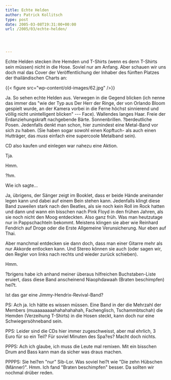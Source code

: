 ```yaml
---
title: Echte Helden
author: Patrick Kollitsch
type: post
date: 2005-03-08T19:31:00+00:00
url: /2005/03/echte-helden/




---
```

Echte Helden stecken ihre Hemden und T-Shirts (wenn es denn T-Shirts sein müssen) nicht in die Hose. Soviel nur am Anfang. Aber schauen wir uns doch mal das Cover der Veröffentlichung der Inhaber des fünften Platzes der thailändischen Charts an:

{{< figure src="wp-content/old-images/62.jpg" />}}

Ja. So sehen echte Helden aus. Verwegen in die Gegend blicken (ich nenne das immer das "wie der Typ aus Der Herr der Ringe, der von Orlando Bloom gespielt wurde, an der Kamera vorbei in die Ferne höchst sinnierend und völlig nicht unintelligent blicken" --- Face). Wallendes langes Haar. Freie der Erdanziehungskraft nachgebende Bärte. Sonnenbrillen. ?berdeutliche Posen. Jedenfalls denkt man schon, hier zumindest eine Metal-Band vor sich zu haben. (Sie haben sogar sowohl einen Kopftuch- als auch einen Hutträger, das _muss_ einfach eine supercoole Metalband sein).

CD also kaufen und einlegen war nahezu eine Aktion.

Tja.

Hmm.

?hm.

Wie ich sagte...

Ja, übrigens, der Sänger zeigt im Booklet, dass er beide Hände aneinander legen kann und dabei auf einem Bein stehen kann. Jedenfalls klingt diese Band zuweilen stark nach den Beatles, als sie noch kein Roll im Rock hatten und dann und wann ein bisschen nach Pink Floyd in den frühen Jahren, als sie noch nicht den Moog entdeckten. Also ganz früh. Was man heutzutage nur in Pappschachteln bekommt. Meistens klingen sie aber wie Reinhard Fendrich auf Droge oder die Erste Allgemeine Verunsicherung. Nur eben auf Thai.

Aber manchmal entdecken sie dann doch, dass man einer Gitarre mehr als nur Akkorde entlocken kann. Und Stereo können sie auch (oder sagen wir, den Regler von links nach rechts und wieder zurück schieben).

Hmm.

?brigens habe ich anhand meiner überaus hilfreichen Buchstaben-Liste eruiert, dass diese Band anscheinend Niaophdawaah (Braten beschimpfen) hei?t.

Ist das gar eine Jimmy-Hendrix-Revival-Band?

PS: Ach ja. Ich hätte es wissen müssen. Eine Band in der die Mehrzahl der Members (muaaaaaaaahahahahahah, Fachenglisch, Tschammbtschah) die Hemden (Verzeihung T-Shirts) in die Hosen steckt, kann doch nur eine Schwiegersöhneband sein.

PPS: Leider sind die CDs hier immer zugeschweisst, aber mal ehrlich, 3 Euro für so ein Teil? Für soviel Minuten des Spa?es? Macht doch nichts.

PPPS: Ach ich glaube, ich muss die Leute mal remixen. Mit ein bisschen Drum and Bass kann man da sicher was draus machen.

PPPPS: Sie hei?en "nur" Sib-Lor. Was soviel hei?t wie "Die zehn Hübschen (Männer)". Hmm. Ich fand "Braten beschimpfen" besser. Da sollten wir nochmal drüber reden.
